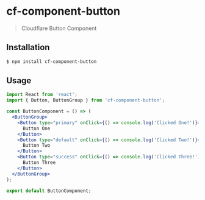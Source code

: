 # cf-component-button

> Cloudflare Button Component

## Installation

```sh
$ npm install cf-component-button
```

## Usage

```jsx
import React from 'react';
import { Button, ButtonGroup } from 'cf-component-button';

const ButtonComponent = () => (
  <ButtonGroup>
    <Button type="primary" onClick={() => console.log('Clicked One!')}>
      Button One
    </Button>
    <Button type="default" onClick={() => console.log('Clicked Two!')}>
      Button Two
    </Button>
    <Button type="success" onClick={() => console.log('Clicked Three!')}>
      Button Three
    </Button>
  </ButtonGroup>
);

export default ButtonComponent;
```

